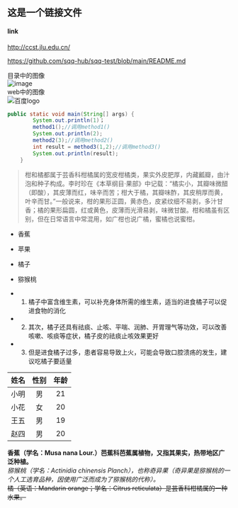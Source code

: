 
## 这是一个链接文件
#### link
http://ccst.jlu.edu.cn/

https://github.com/sqq-hub/sqq-test/blob/main/README.md


目录中的图像<br />
![image](https://github.com/sqq-hub/sqq-test/blob/main/Img/orange.jpg)<br />
web中的图像<br />
![百度logo](https://www.baidu.com/img/bd_logo1.png)
```Java
public static void main(String[] args) {
		System.out.println(1)；
		method1();//调用method1()
		System.out.println(2);
		method2(3);//调用method2()
		int result = method3(1,2);//调用method3()
		System.out.println(result);
	}
```


>柑和橘都属于芸香科柑橘属的宽皮柑橘类，果实外皮肥厚，内藏瓤瓣，由汁泡和种子构成。李时珍在《本草纲目·果部》中记载：“橘实小，其瓣味微醋（即酸），其皮薄而红，味辛而苦；柑大于橘，其瓣味酢，其皮稍厚而黄，叶辛而甘。”一般说来，柑的果形正圆，黄赤色，皮紧纹细不易剥，多汁甘香；橘的果形扁圆，红或黄色，皮薄而光滑易剥，味微甘酸。柑和橘虽有区别，但在日常语言中常混用，如广柑也说广橘，蜜橘也说蜜柑。


* 香蕉
* 苹果
* 橘子
* 猕猴桃


* 1. 橘子中富含维生素，可以补充身体所需的维生素，适当的进食橘子可以促进食物的消化
* 2. 其次，橘子还具有祛痰、止咳、平喘、润肺、开胃理气等功效，可以改善咳嗽、咳痰等症状，橘子皮的祛痰止咳效果更好
* 3. 但是进食橘子过多，患者容易导致上火，可能会导致口腔溃疡的发生，建议吃橘子要适量

|姓名|性别|年龄|
|:----:|:----:|:----:|
|小明|男|21|
|小花|女|20|
|王五|男|19|
|赵四|男|20|

**香蕉（学名：Musa nana Lour.）芭蕉科芭蕉属植物，又指其果实，热带地区广泛种植。**<br />
*猕猴桃（学名：Actinidia chinensis Planch），也称奇异果（奇异果是猕猴桃的一个人工选育品种，因使用广泛而成为了猕猴桃的代称）。*<br />
~~橘（英语：Mandarin orange；学名：Citrus reticulata）是芸香科柑橘属的一种水果。~~<br />

